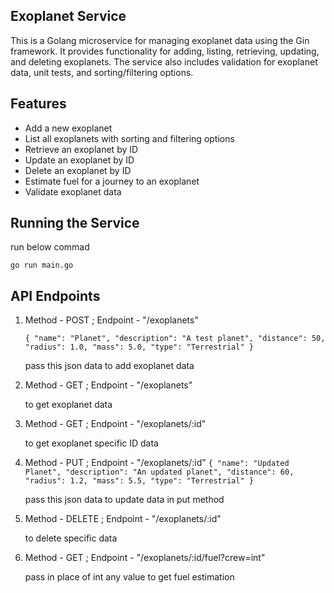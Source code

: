 ## Exoplanet Service

This is a Golang microservice for managing exoplanet data using the Gin framework. It provides functionality for adding, listing, retrieving, updating, and deleting exoplanets. The service also includes validation for exoplanet data, unit tests, and sorting/filtering options.

## Features

* Add a new exoplanet
* List all exoplanets with sorting and filtering options
* Retrieve an exoplanet by ID
* Update an exoplanet by ID
* Delete an exoplanet by ID
* Estimate fuel for a journey to an exoplanet
* Validate exoplanet data

## Running the Service

run below commad

```
go run main.go
```

## API Endpoints

1. Method - POST  ; Endpoint - "/exoplanets"

   `{ "name": "Planet", "description": "A test planet", "distance": 50, "radius": 1.0, "mass": 5.0, "type": "Terrestrial" } `

   pass this json data to add exoplanet data
2. Method - GET ; Endpoint - "/exoplanets"

   to get exoplanet data
3. Method - GET ; Endpoint - "/exoplanets/:id"

   to get exoplanet specific ID data
4. Method - PUT ; Endpoint - "/exoplanets/:id"
   `{ "name": "Updated Planet", "description": "An updated planet", "distance": 60, "radius": 1.2, "mass": 5.5, "type": "Terrestrial" }`

   pass this json data to update data in put method
5. Method - DELETE ; Endpoint - "/exoplanets/:id"

   to delete specific data
6. Method - GET ; Endpoint - "/exoplanets/:id/fuel?crew=int"

   pass in place of int any value to get fuel estimation
